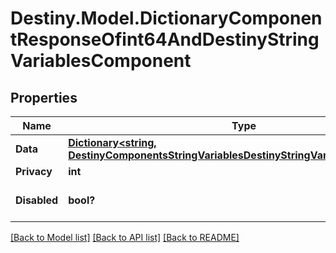# Destiny.Model.DictionaryComponentResponseOfint64AndDestinyStringVariablesComponent

## Properties

Name | Type | Description | Notes
------------ | ------------- | ------------- | -------------
**Data** | [**Dictionary&lt;string, DestinyComponentsStringVariablesDestinyStringVariablesComponent&gt;**](DestinyComponentsStringVariablesDestinyStringVariablesComponent.md) |  | [optional] 
**Privacy** | **int** |  | [optional] 
**Disabled** | **bool?** | If true, this component is disabled. | [optional] 

[[Back to Model list]](../README.md#documentation-for-models) [[Back to API list]](../README.md#documentation-for-api-endpoints) [[Back to README]](../README.md)

